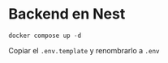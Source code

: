 
# Backend en Nest

```
docker compose up -d
```

Copiar el ```.env.template``` y renombrarlo a ```.env```
